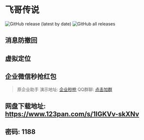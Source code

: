 # 飞哥传说
<img alt="GitHub release (latest by date)" src="https://img.shields.io/github/v/release/Xposed-Modules-Repo/com.hello.world">   <img alt="GitHub all releases" src="https://img.shields.io/github/downloads/Xposed-Modules-Repo/com.hello.world/total">
## 消息防撤回
## 虚拟定位
## 企业微信秒抢红包
> 原企业助手
> 演示地址: [企业秒抢](https://www.bilibili.com/video/BV1V8411s7rA?share_source=copy_web&vd_source=5c3f0e5da4aa76034f7f4b7b13cbfffd)
> QQ群聊: [点击加群](https://qm.qq.com/cgi-bin/qm/qr?k=LAB0TiBgmmk3VXLmsjoy5kQo3A57FLFL&jump_from=webapi&authKey=mK219NutEkVyWyPlHtG2YOgT6GQyTMN0hQ1fShQgta03YIeVJ3J5LrVnBUMgJye1)
## 网盘下载地址: https://www.123pan.com/s/1IGKVv-skXNv
## 密码: 1188